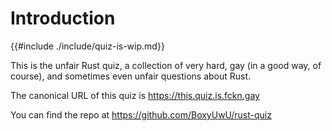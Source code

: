 # Introduction

{{#include ./include/quiz-is-wip.md}}

This is the unfair Rust quiz, a collection of very hard, gay (in a good way, of course), and sometimes even unfair questions about Rust.

The canonical URL of this quiz is <https://this.quiz.is.fckn.gay>

You can find the repo at <https://github.com/BoxyUwU/rust-quiz>
